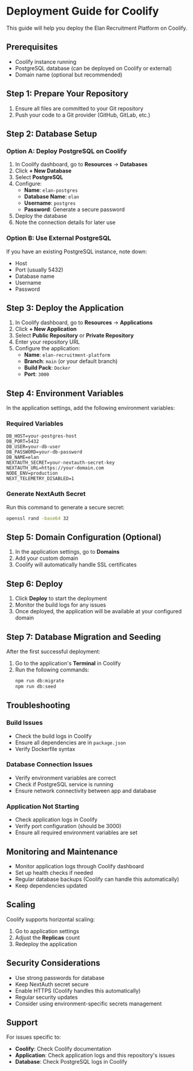 # Deployment Guide for Coolify

This guide will help you deploy the Elan Recruitment Platform on Coolify.

## Prerequisites

- Coolify instance running
- PostgreSQL database (can be deployed on Coolify or external)
- Domain name (optional but recommended)

## Step 1: Prepare Your Repository

1. Ensure all files are committed to your Git repository
2. Push your code to a Git provider (GitHub, GitLab, etc.)

## Step 2: Database Setup

### Option A: Deploy PostgreSQL on Coolify

1. In Coolify dashboard, go to **Resources** → **Databases**
2. Click **+ New Database**
3. Select **PostgreSQL**
4. Configure:
   - **Name**: `elan-postgres`
   - **Database Name**: `elan`
   - **Username**: `postgres`
   - **Password**: Generate a secure password
5. Deploy the database
6. Note the connection details for later use

### Option B: Use External PostgreSQL

If you have an existing PostgreSQL instance, note down:
- Host
- Port (usually 5432)
- Database name
- Username
- Password

## Step 3: Deploy the Application

1. In Coolify dashboard, go to **Resources** → **Applications**
2. Click **+ New Application**
3. Select **Public Repository** or **Private Repository**
4. Enter your repository URL
5. Configure the application:
   - **Name**: `elan-recruitment-platform`
   - **Branch**: `main` (or your default branch)
   - **Build Pack**: `Docker`
   - **Port**: `3000`

## Step 4: Environment Variables

In the application settings, add the following environment variables:

### Required Variables
```
DB_HOST=your-postgres-host
DB_PORT=5432
DB_USER=your-db-user
DB_PASSWORD=your-db-password
DB_NAME=elan
NEXTAUTH_SECRET=your-nextauth-secret-key
NEXTAUTH_URL=https://your-domain.com
NODE_ENV=production
NEXT_TELEMETRY_DISABLED=1
```

### Generate NextAuth Secret
Run this command to generate a secure secret:
```bash
openssl rand -base64 32
```

## Step 5: Domain Configuration (Optional)

1. In the application settings, go to **Domains**
2. Add your custom domain
3. Coolify will automatically handle SSL certificates

## Step 6: Deploy

1. Click **Deploy** to start the deployment
2. Monitor the build logs for any issues
3. Once deployed, the application will be available at your configured domain

## Step 7: Database Migration and Seeding

After the first successful deployment:

1. Go to the application's **Terminal** in Coolify
2. Run the following commands:
   ```bash
   npm run db:migrate
   npm run db:seed
   ```

## Troubleshooting

### Build Issues
- Check the build logs in Coolify
- Ensure all dependencies are in `package.json`
- Verify Dockerfile syntax

### Database Connection Issues
- Verify environment variables are correct
- Check if PostgreSQL service is running
- Ensure network connectivity between app and database

### Application Not Starting
- Check application logs in Coolify
- Verify port configuration (should be 3000)
- Ensure all required environment variables are set

## Monitoring and Maintenance

- Monitor application logs through Coolify dashboard
- Set up health checks if needed
- Regular database backups (Coolify can handle this automatically)
- Keep dependencies updated

## Scaling

Coolify supports horizontal scaling:
1. Go to application settings
2. Adjust the **Replicas** count
3. Redeploy the application

## Security Considerations

- Use strong passwords for database
- Keep NextAuth secret secure
- Enable HTTPS (Coolify handles this automatically)
- Regular security updates
- Consider using environment-specific secrets management

## Support

For issues specific to:
- **Coolify**: Check Coolify documentation
- **Application**: Check application logs and this repository's issues
- **Database**: Check PostgreSQL logs in Coolify